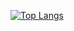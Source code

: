 [![Top Langs](https://github-readme-stats.vercel.app/api/top-langs/?username=murilothink&hide=html&layout=compact&theme=dark)](https://github.com/anuraghazra/github-readme-stats)
